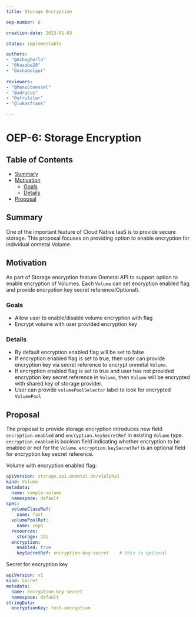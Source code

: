 ```yaml
---
title: Storage Encryption

oep-number: 6

creation-date: 2023-01-03

status: implementable

authors:
- "@Ashughorla"
- "@kasabe28"
- "@ushabelgur"
  
reviewers:
- "@ManuStoessel"
- "@adracus"
- "@afritzler"
- "@lukasfrank"

---
```


# OEP-6: Storage Encryption

## Table of Contents

- [Summary](#summary)
- [Motivation](#motivation)
    - [Goals](#goals)
    - [Details](#Details)
- [Proposal](#proposal)

## Summary
One of the important feature of Cloud Native IaaS is to provide secure storage. This proposal focuses on providing option to enable encryption for individual onmetal Volume.

## Motivation
As part of Storage encryption feature Onmetal API to support option to enable encryption of Volumes. Each `Volume` can set encryption enabled flag and provide encryption key secret reference(Optional).

### Goals
  - Allow user to enable/disable volume encryption with flag
  - Encrypt volume with user provided encryption key

### Details
  - By default encryption enabled flag will be set to false
  - If encryption enabled flag is set to true, then user can provide encryption key via secret reference to encrypt onmetal `Volume`.
  - If encryption enabled flag is set to true and user has not provided encryption key secret reference in `Volume`, then `Volume` will be encrypted with shared key of storage provider.
  - User can provide `volumePoolSelector` label to look for encrypted `VolumePool`

## Proposal
The proposal to provide storage encryption introduces new field `encryption.enabled` and `encryption.keySecretRef` in existing `Volume` type. `encryption.enabled` is boolean field indicating whether encryption to be enabled or not for the `Volume`. `encryption.keySecretRef` is an optional field for encryption key secret reference.

Volume with encryption enabled flag:

[//]: # (@formatter:off)
```yaml
apiVersion: storage.api.onmetal.de/v1alpha1
kind: Volume
metadata:
  name: sample-volume
  namespace: default
spec:
  volumeClassRef:
    name: fast
  volumePoolRef:
    name: ceph
  resources:
    storage: 1Gi
  encryption:
    enabled: true
    keySecretRef: encryption-key-secret    # this is optional
```
[//]: # (@formatter:on)

Secret for encryption key

[//]: # (@formatter:off)
```yaml
apiVersion: v1
kind: Secret
metadata:
  name: encryption-key-secret
  namespace: default
stringData:
  encryptionKey: test-encryption
```
[//]: # (@formatter:on)
